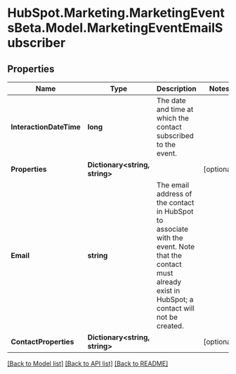 # HubSpot.Marketing.MarketingEventsBeta.Model.MarketingEventEmailSubscriber

## Properties

Name | Type | Description | Notes
------------ | ------------- | ------------- | -------------
**InteractionDateTime** | **long** | The date and time at which the contact subscribed to the event. | 
**Properties** | **Dictionary&lt;string, string&gt;** |  | [optional] 
**Email** | **string** | The email address of the contact in HubSpot to associate with the event. Note that the contact must already exist in HubSpot; a contact will not be created. | 
**ContactProperties** | **Dictionary&lt;string, string&gt;** |  | [optional] 

[[Back to Model list]](../README.md#documentation-for-models) [[Back to API list]](../README.md#documentation-for-api-endpoints) [[Back to README]](../README.md)

